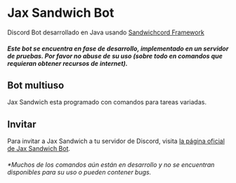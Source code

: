 [Sandwichcord Framework]: https://github.com/SandwichBotsTeam/sandwichcord-framework  
# Jax Sandwich Bot
Discord Bot desarrollado en Java usando [Sandwichcord Framework][]  
##### Este bot se encuentra en fase de desarrollo, implementado en un servidor de pruebas. Por favor no abuse de su uso (sobre todo en comandos que requieran obtener recursos de internet).

## Bot multiuso
Jax Sandwich esta programado con comandos para tareas variadas.

## Invitar
Para invitar a Jax Sandwich a tu servidor de Discord, visita [la página oficial de Jax Sandwich Bot](http://bot.jaxsandwich.com).



###### **Muchos de los comandos aún están en desarrollo y no se encuentran disponibles para su uso o pueden contener bugs.*

